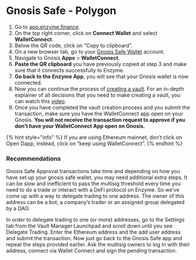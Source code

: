 # Gnosis Safe - Polygon

1. &#x20;Go to [app.enzyme.finance](https://app.enzyme.finance/).
2. On the top right corner, click on **Connect Wallet** and select **WalletConnect**.
3. Below the QR code, click on “Copy to clipboard”.
4. On a new browser tab, go to your [Gnosis Safe Wallet](https://gnosis-safe.io/) account.
5. Navigate to Gnosis **Apps** > **WalletConnect**.
6. **Paste the QR clipboard** you have previously copied at step 3 and make sure that it connects successfully to Enzyme.
7. **Go back to the Enzyme App**, you will see that your Gnosis wallet is now connected.
8. Now you can continue the process of [creating a vault](https://docs.enzyme.finance/managers/setup/vault-types). For an in-depth explainer of all decisions that you need to make creating a vault, you can watch this [video](https://www.youtube.com/watch?v=JfyjfA0pKas\&feature=youtu.be).
9. Once you have completed the vault creation process and you submit the transaction, make sure you have the WalletConnect app open on your Gnosis. **You will not receive the transaction request to approve if you don't have your WalletConnect App open on Gnosis.**

{% hint style="info" %}
If you are using Ethereum mainnet, don’t click on Open Dapp, instead, click on “keep using WalletConnect”.
{% endhint %}



### Recommendations

Gnosis Safe Approval transactions take time and depending on how you have set up your gnosis safe wallet, you may need additional extra steps. It can be slow and inefficient to pass the multisig threshold every time you need to do a trade or interact with a DeFi protocol on Enzyme. So we’ve come up with a way to delegate trading to one address. The owner of this address can be a bot, a company’s trader or an assigned group delegated by a DAO.

In order to delegate trading to one (or more) addresses, go to the Settings tab from the Vault Manager Launchpad and scroll down until you see Delegate Trading. Enter the Ethereum address and the add user address and submit the transaction. Now just go back to the Gnosis Safe app and repeat the steps provided earlier. Ask the multisig owners to log in with their address, connect via Wallet Connect and sign the pending transaction.
